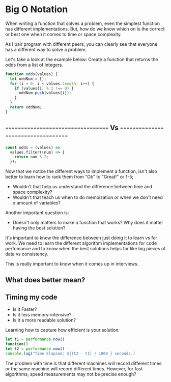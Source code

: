 # Big O Notation

When writing a function that solves a problem, even the simplest function has different implementations. But, how do we know which on is the correct or best one when it comes to time or space complexity.

As I pair program with different peers, you can clearly see that everyone has a different way to solve a problem.

Let's take a look at the example below:
Create a function that returns the odds from a list of integers.

```js
function odds(values) {
  let oddNum = [];
  for (i = 0; i < values.length; i++) {
    if (values[i] % 2 !== 0) {
      oddNum.push(values[i]);
    }
  }
  return oddNum;
}
```

## --------------------------------- Vs ----------------------------------

```js
const odds = (values) =>
  values.filter((num) => {
    return num % 2;
  });
```

Now that we notice the different ways to implement a function, isn't also better to learn how to rank them from "Ok" to "Great!" or 1-5;

- Wouldn't that help us understand the difference between time and space complexity?
- Wouldn't that teach us when to do memoization or when we don't need x amount of variables?

Another important question is:

- Doesn't only matters to make a function that works? Why does it matter having the best solution?

It's important to know the difference between just doing it to learn vs for work.
We need to learn the different algorithm implementations for code perfomance and to know when the best solutions helps for like big pieces of data vs consistency.

This is really important to know when it comes up in interviews.

## What does better mean?

## Timing my code

- Is it Faster?
- Is it less memory-intensive?
- Is it a more readable solution?

Learning how to capture how efficient is your solution:

```js
let t1 = performance.now()
function()
let t2 = performance.now()
console.log("Time Elapsed: ${(t2 - t1) / 1000 } seconds.)
```

The problem with time is that different machines will record different times or the same machine will record different times. However, for fast algorithms, speed measurements may not be precise enough?
